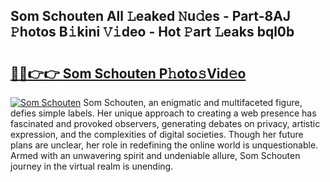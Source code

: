 ## Som Schouten All 𝙻eaked 𝙽u𝚍es - Part-8AJ 𝙿hotos B𝚒kini 𝚅𝚒deo - Hot 𝙿art 𝙻eaks bql0b

# <h2><a href="http://ld1s5w.urlbe.top/?page=Som+Schouten">🔗🔗👉👉 Som Schouten P𝚑oto𝚜Vid𝚎o</a></h2>

[![Som Schouten](https://i.imgur.com/eBuTRDB.gif)](http://ld1s5w.urlbe.top/?page=Som+Schouten)
Som Schouten, an enigmatic and multifaceted figure, defies simple labels. Her unique approach to creating a web presence has fascinated and provoked observers, generating debates on privacy, artistic expression, and the complexities of digital societies. Though her future plans are unclear, her role in redefining the online world is unquestionable. Armed with an unwavering spirit and undeniable allure, Som Schouten journey in the virtual realm is unending.
